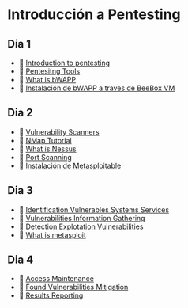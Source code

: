 # Introducción a Pentesting

## Dia 1

- 📗 [Introduction to pentesting](./introduction-pentesting.es.md)
- 📗 [Pentesitng Tools](./pentesting-tools.es.md)
- 📗 [What is bWAPP](./what-is-bwapp-and-how-to-install.es.md)
- 🧪 [Instalación de bWAPP a traves de BeeBox VM](https://github.com/breatheco-de/bwapp-beebox-virtual-machine-installation-configuration-exercise-project)


## Dia 2

- 📗 [Vulnerability Scanners](./vulnerability-scanners.es.md)
- 📗 [NMap Tutorial](./nmap-tutorial.md)
- 📗 [What is Nessus](./what-is-nessus.md)
- 📗 [Port Scanning](./port-scanning.es.md)
- 🧪 [Instalación de Metasploitable](./labs/metasploitable.es.md)

## Dia 3

- 📗 [Identification Vulnerables Systems Services](./identification-vulnerables-systems-services.es.md)
- 📗 [Vulnerabilities Information Gathering](./vulnerabilities-information-gathering.es.md)
- 📗 [Detection Explotation Vulnerabilities](./detection-explotation-vulnerabilities.es.md)
- 📗 [What is metasploit](./what-is-metasploit.es.md)

## Dia 4

- 📗 [Access Maintenance](./access-maintenance.es.md)
- 📗 [Found Vulnerabilities Mitigation](./found-vulnerabilities-mitigation.es.md)
- 📗 [Results Reporting](./results-reporting.es.md)
